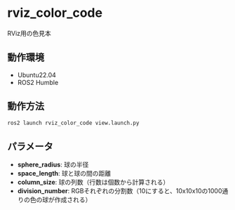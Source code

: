 # rviz_color_code
RViz用の色見本
## 動作環境
* Ubuntu22.04
* ROS2 Humble

## 動作方法
```bash
ros2 launch rviz_color_code view.launch.py
```

## パラメータ
* **sphere_radius**: 球の半径
* **space_length**: 球と球の間の距離
* **column_size**: 球の列数（行数は個数から計算される）
* **division_number**: RGBそれぞれの分割数（10にすると、10x10x10の1000通りの色の球が作成される）
